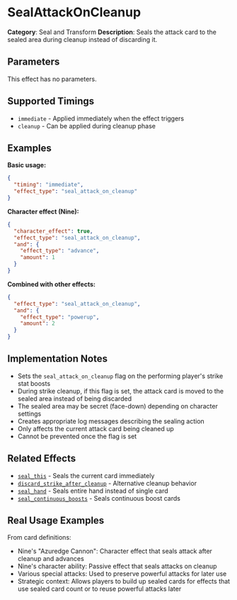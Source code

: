 # SealAttackOnCleanup

**Category**: Seal and Transform
**Description**: Seals the attack card to the sealed area during cleanup instead of discarding it.

## Parameters

This effect has no parameters.

## Supported Timings

- `immediate` - Applied immediately when the effect triggers
- `cleanup` - Can be applied during cleanup phase

## Examples

**Basic usage:**
```json
{
  "timing": "immediate",
  "effect_type": "seal_attack_on_cleanup"
}
```

**Character effect (Nine):**
```json
{
  "character_effect": true,
  "effect_type": "seal_attack_on_cleanup",
  "and": {
    "effect_type": "advance",
    "amount": 1
  }
}
```

**Combined with other effects:**
```json
{
  "effect_type": "seal_attack_on_cleanup",
  "and": {
    "effect_type": "powerup",
    "amount": 2
  }
}
```

## Implementation Notes

- Sets the `seal_attack_on_cleanup` flag on the performing player's strike stat boosts
- During strike cleanup, if this flag is set, the attack card is moved to the sealed area instead of being discarded
- The sealed area may be secret (face-down) depending on character settings
- Creates appropriate log messages describing the sealing action
- Only affects the current attack card being cleaned up
- Cannot be prevented once the flag is set

## Related Effects

- [`seal_this`](seal_this.md) - Seals the current card immediately
- [`discard_strike_after_cleanup`](../cards/discard_strike_after_cleanup.md) - Alternative cleanup behavior
- [`seal_hand`](seal_hand.md) - Seals entire hand instead of single card
- [`seal_continuous_boosts`](seal_continuous_boosts.md) - Seals continuous boost cards

## Real Usage Examples

From card definitions:
- Nine's "Azuredge Cannon": Character effect that seals attack after cleanup and advances
- Nine's character ability: Passive effect that seals attacks on cleanup
- Various special attacks: Used to preserve powerful attacks for later use
- Strategic context: Allows players to build up sealed cards for effects that use sealed card count or to reuse powerful attacks later